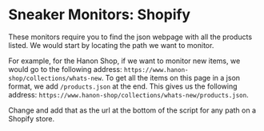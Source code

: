 # Sneaker Monitors: Shopify 

These monitors require you to find the json webpage with all the products listed.
We would start by locating the path we want to monitor.

For example, for the Hanon Shop, if we want to monitor new items, we would go to the following address: ```https://www.hanon-shop/collections/whats-new```.
To get all the items on this page in a json format, we add ```/products.json``` at the end.
This gives us the following address: ```https://www.hanon-shop/collections/whats-new/products.json```.

Change and add that as the url at the bottom of the script for any path on a Shopify store.


